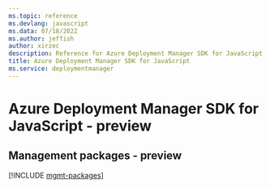 ```yaml
---
ms.topic: reference
ms.devlang: javascript
ms.data: 07/18/2022
ms.author: jeffish
author: xirzec
description: Reference for Azure Deployment Manager SDK for JavaScript
title: Azure Deployment Manager SDK for JavaScript
ms.service: deploymentmanager
---
```

# Azure Deployment Manager SDK for JavaScript - preview

## Management packages - preview
[!INCLUDE [mgmt-packages](deployment-manager-mgmt-index.md)]
